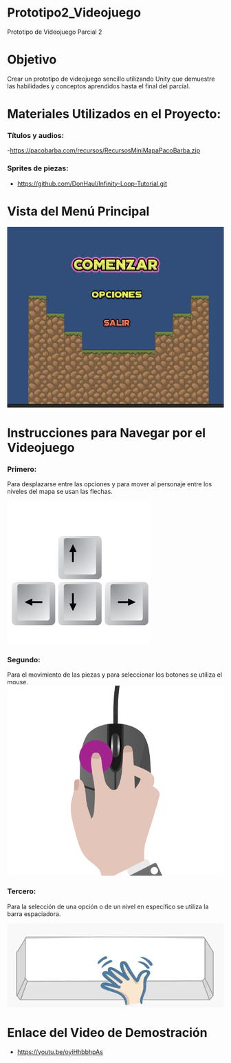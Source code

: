 # Prototipo2_Videojuego
Prototipo de Videojuego Parcial 2

# Objetivo
Crear un prototipo de videojuego sencillo utilizando Unity que demuestre las habilidades y conceptos aprendidos hasta el final del parcial.

# Materiales Utilizados en el Proyecto:
### Títulos y audios:
-https://pacobarba.com/recursos/RecursosMiniMapaPacoBarba.zip

### Sprites de piezas:
- https://github.com/DonHaul/Infinity-Loop-Tutorial.git

# Vista del Menú Principal
![Imagen](https://github.com/DeividN21/Prototipo1_Videojuego/blob/main/VG_P1.png?raw=true)

# Instrucciones para Navegar por el Videojuego
### Primero:
Para desplazarse entre las opciones y para mover al personaje entre los niveles del mapa se usan las flechas.

![Imagen](https://github.com/DeividN21/Prototipo1_Videojuego/blob/main/teclas-direcciones-flechas.jpg?raw=true)

### Segundo:
Para el movimiento de las piezas y para seleccionar los botones se utiliza el mouse.
![Imagen](https://github.com/DeividN21/Prototipo1_Videojuego/blob/main/Double-click_3.2.png?raw=true)

### Tercero:
Para la selección de una opción o de un nivel en específico se utiliza la barra espaciadora.

![Imagen](https://github.com/DeividN21/Taller_3/blob/main/Tanque3.png?raw=true)

# Enlace del Video de Demostración
- https://youtu.be/oyiHhbbhpAs

